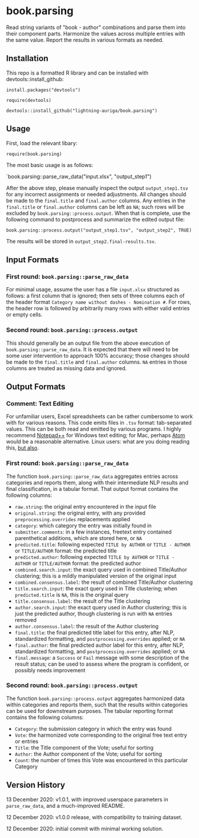 # book.parsing
 
Read string variants of "book - author" combinations and parse them into their component parts.
Harmonize the values across multiple entries with the same value. Report the results in various
formats as needed.


## Installation

This repo is a formatted R library and can be installed with devtools::install_github:

`install.packages("devtools")`

`require(devtools)`

`devtools::install_github("lightning-auriga/book.parsing")`

## Usage

First, load the relevant libary:

`require(book.parsing)`

The most basic usage is as follows:

`book.parsing::parse_raw_data("input.xlsx", "output_step1")

After the above step, please manually inspect the output `output_step1.tsv`
for any incorrect assignments or needed adjustments. All changes should be made to
the `final.title` and `final.author` columns. Any entries in the `final.title`
or `final.author` columns can be left as `NA`; such rows will be excluded
by `book.parsing::process.output`. When that is complete, use the following
command to postprocess and summarize the edited output file:

`book.parsing::process.output("output_step1.tsv", "output_step2", TRUE)`

The results will be stored in `output_step2.final-results.tsv`.

## Input Formats

### First round: `book.parsing::parse_raw_data`

For minimal usage, assume the user has a file `input.xlsx` structured as follows:
a first column that is ignored; then sets of three columns each of the header format
`Category name without dashes - Nomination #`. For rows, the header row is followed
by arbitrarily many rows with either valid entries or empty cells.

### Second round: `book.parsing::process.output`

This should generally be an output file from the above execution of `book.parsing::parse_raw_data`.
It is expected that there will need to be some user intervention to approach 100% accuracy; those
changes should be made to the `final.title` and `final.author` columns. `NA` entries in those
columns are treated as missing data and ignored.

## Output Formats

### Comment: Text Editing

For unfamiliar users, Excel spreadsheets can be rather cumbersome to work with for various reasons.
This code emits files in `.tsv` format: tab-separated values. This can be both read and emitted by various
programs. I highly recommend [Notepad++](https://notepad-plus-plus.org/) for Windows text editing; for Mac,
perhaps [Atom](https://atom.io/) would be a reasonable alternative. Linux users: what are you doing reading this,
[but also](https://www.gnu.org/software/emacs/).

### First round: `book.parsing::parse_raw_data`

The function `book.parsing::parse_raw_data` aggregates entries across categories
and reports them, along with their intermediate NLP results and final classification,
in a tabular format. That output format contains the following columns:

 - `raw.string`: the original entry encountered in the input file
 - `original.string`: the original entry, with any provided `preprocessing.overrides` replacements applied
 - `category`: which category the entry was initially found in
 - `submitter.comments`: in a few instances, freetext entry contained parenthetical additions, which are stored here, or `NA`
 - `predicted.title`: following expected `TITLE by AUTHOR` or `TITLE - AUTHOR` or `TITLE/AUTHOR` format: the predicted title
 - `predicted.author`: following expected `TITLE by AUTHOR` or `TITLE - AUTHOR` or `TITLE/AUTHOR` format: the predicted author
 - `combined.search.input`: the exact query used in combined Title/Author clustering; this is a mildly manipulated version of the original input
 - `combined.consensus.label`: the result of combined Title/Author clustering
 - `title.search.input`: the exact query used in Title clustering; when `predicted.title` is `NA`, this is the original query
 - `title.consensus.label`: the result of the Title clustering
 - `author.search.input`: the exact query used in Author clustering; this is just the predicted author, though clustering is run with `NA` entries removed
 - `author.consensus.label`: the result of the Author clustering
 - `final.title`: the final predicted title label for this entry, after NLP, standardized formatting, and `postprocessing.overrides` applied; or `NA`
 - `final.author`: the final predicted author label for this entry, after NLP, standardized formatting, and `postprocessing.overrides` applied; or `NA`
 - `final.message`: a `Success` or `Fail` message with some description of the result status; can be used to assess where the program is confident, or possibly needs improvement

### Second round: `book.parsing::process.output`

The function `book.parsing::process.output` aggregates harmonized data within categories
and reports them, such that the results within categories can be used for downstream purposes.
The tabular reporting format contains the following columns:
 - `Category`: the submission category in which the entry was found
 - `Vote`: the harmonized vote corresponding to the original free text entry or entries
 - `Title`: the Title component of the Vote; useful for sorting
 - `Author`: the Author component of the Vote; useful for sorting
 - `Count`: the number of times this Vote was encountered in this particular Category

## Version History

13 December 2020: v1.0.1, with improved userspace parameters in `parse_raw_data`, and a much-improved README.

12 December 2020: v1.0.0 release, with compatibility to training dataset.

12 December 2020: initial commit with minimal working solution.
